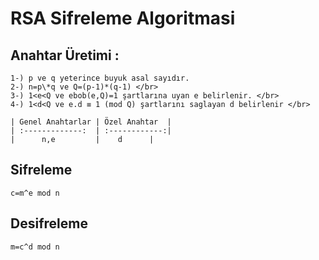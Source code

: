 # RSA Sifreleme Algoritmasi

## Anahtar Üretimi : 
	
	1-) p ve q yeterince buyuk asal sayıdır.	
	2-) n=p\*q ve Q=(p-1)*(q-1) </br>
	3-) 1<e<Q ve ebob(e,Q)=1 şartlarına uyan e belirlenir. </br>
	4-) 1<d<Q ve e.d ≡ 1 (mod Q) şartlarını saglayan d belirlenir </br>

	| Genel Anahtarlar | Özel Anahtar  |
	| :-------------:  | :------------:|
	|      n,e         | 	d	   |

## Sifreleme
	
	c=m^e mod n

## Desifreleme

	m=c^d mod n
